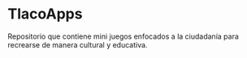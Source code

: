 # TlacoApps
Repositorio que contiene mini juegos enfocados a la ciudadanía para recrearse de manera cultural y educativa.
